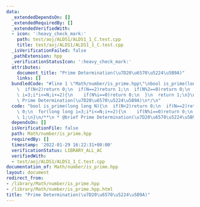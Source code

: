 ```yaml
---
data:
  _extendedDependsOn: []
  _extendedRequiredBy: []
  _extendedVerifiedWith:
  - icon: ':heavy_check_mark:'
    path: test/aoj/ALDS1/ALDS1_1_C.test.cpp
    title: test/aoj/ALDS1/ALDS1_1_C.test.cpp
  _isVerificationFailed: false
  _pathExtension: hpp
  _verificationStatusIcon: ':heavy_check_mark:'
  attributes:
    document_title: "Prime Determination(\u7D20\u6570\u5224\u5B9A)"
    links: []
  bundledCode: "#line 1 \"Math/number/is_prime.hpp\"\nbool is_prime(long long N){\n\
    \  if(N<2)return 0;\n  if(N==2)return 1;\n  if(N%2==0)return 0;\n  for(long long\
    \ i=3;i*i<=N;i+=2){\n    if(N%i==0)return 0;\n  }\n  return 1;\n}\n/**\n * @brief\
    \ Prime Determination(\u7D20\u6570\u5224\u5B9A)\n*/\n"
  code: "bool is_prime(long long N){\n  if(N<2)return 0;\n  if(N==2)return 1;\n  if(N%2==0)return\
    \ 0;\n  for(long long i=3;i*i<=N;i+=2){\n    if(N%i==0)return 0;\n  }\n  return\
    \ 1;\n}\n/**\n * @brief Prime Determination(\u7D20\u6570\u5224\u5B9A)\n*/"
  dependsOn: []
  isVerificationFile: false
  path: Math/number/is_prime.hpp
  requiredBy: []
  timestamp: '2022-01-29 16:22:31+00:00'
  verificationStatus: LIBRARY_ALL_AC
  verifiedWith:
  - test/aoj/ALDS1/ALDS1_1_C.test.cpp
documentation_of: Math/number/is_prime.hpp
layout: document
redirect_from:
- /library/Math/number/is_prime.hpp
- /library/Math/number/is_prime.hpp.html
title: "Prime Determination(\u7D20\u6570\u5224\u5B9A)"
---
```

